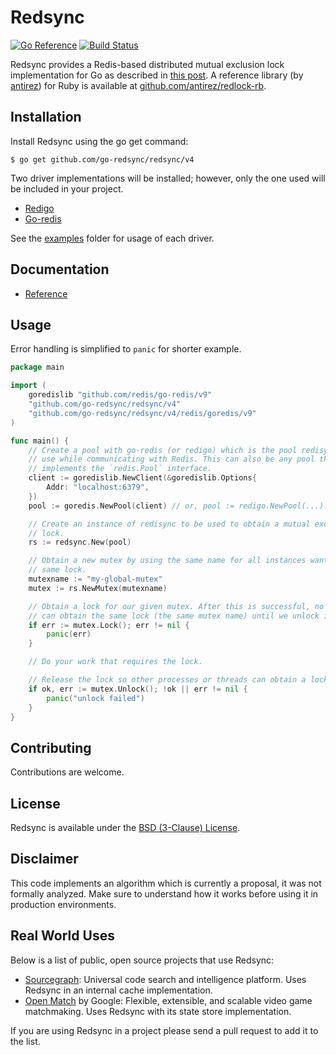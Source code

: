 # Redsync

[![Go Reference](https://pkg.go.dev/badge/github.com/go-redsync/redsync/v4.svg)](https://pkg.go.dev/github.com/go-redsync/redsync/v4) [![Build Status](https://travis-ci.org/go-redsync/redsync.svg?branch=master)](https://travis-ci.org/go-redsync/redsync) 

Redsync provides a Redis-based distributed mutual exclusion lock implementation for Go as described in [this post](http://redis.io/topics/distlock). A reference library (by [antirez](https://github.com/antirez)) for Ruby is available at [github.com/antirez/redlock-rb](https://github.com/antirez/redlock-rb).

## Installation

Install Redsync using the go get command:

    $ go get github.com/go-redsync/redsync/v4

Two driver implementations will be installed; however, only the one used will be included in your project.

 * [Redigo](https://github.com/gomodule/redigo)
 * [Go-redis](https://github.com/go-redis/redis)

See the [examples](examples) folder for usage of each driver.

## Documentation

- [Reference](https://godoc.org/github.com/go-redsync/redsync)

## Usage

Error handling is simplified to `panic` for shorter example.

```go
package main

import (
	goredislib "github.com/redis/go-redis/v9"
	"github.com/go-redsync/redsync/v4"
	"github.com/go-redsync/redsync/v4/redis/goredis/v9"
)

func main() {
	// Create a pool with go-redis (or redigo) which is the pool redisync will
	// use while communicating with Redis. This can also be any pool that
	// implements the `redis.Pool` interface.
	client := goredislib.NewClient(&goredislib.Options{
		Addr: "localhost:6379",
	})
	pool := goredis.NewPool(client) // or, pool := redigo.NewPool(...)

	// Create an instance of redisync to be used to obtain a mutual exclusion
	// lock.
	rs := redsync.New(pool)

	// Obtain a new mutex by using the same name for all instances wanting the
	// same lock.
	mutexname := "my-global-mutex"
	mutex := rs.NewMutex(mutexname)

	// Obtain a lock for our given mutex. After this is successful, no one else
	// can obtain the same lock (the same mutex name) until we unlock it.
	if err := mutex.Lock(); err != nil {
		panic(err)
	}

	// Do your work that requires the lock.

	// Release the lock so other processes or threads can obtain a lock.
	if ok, err := mutex.Unlock(); !ok || err != nil {
		panic("unlock failed")
	}
}
```

## Contributing

Contributions are welcome.

## License

Redsync is available under the [BSD (3-Clause) License](https://opensource.org/licenses/BSD-3-Clause).

## Disclaimer

This code implements an algorithm which is currently a proposal, it was not formally analyzed. Make sure to understand how it works before using it in production environments.

## Real World Uses

Below is a list of public, open source projects that use Redsync:

- [Sourcegraph](https://github.com/sourcegraph/sourcegraph): Universal code search and intelligence platform. Uses Redsync in an internal cache implementation.
- [Open Match](https://github.com/googleforgames/open-match) by Google: Flexible, extensible, and scalable video game matchmaking. Uses Redsync with its state store implementation.

If you are using Redsync in a project please send a pull request to add it to the list.
